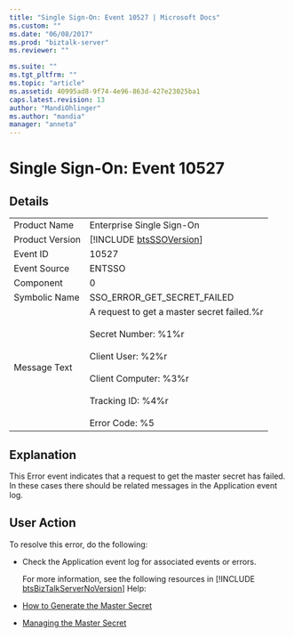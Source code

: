 ```yaml
---
title: "Single Sign-On: Event 10527 | Microsoft Docs"
ms.custom: ""
ms.date: "06/08/2017"
ms.prod: "biztalk-server"
ms.reviewer: ""

ms.suite: ""
ms.tgt_pltfrm: ""
ms.topic: "article"
ms.assetid: 40995ad8-9f74-4e96-863d-427e23025ba1
caps.latest.revision: 13
author: "MandiOhlinger"
ms.author: "mandia"
manager: "anneta"
---
```

# Single Sign-On: Event 10527
## Details  

|                 |                                                                                                                                                                                                     |
|-----------------|-----------------------------------------------------------------------------------------------------------------------------------------------------------------------------------------------------|
|  Product Name   |                                                                                      Enterprise Single Sign-On                                                                                      |
| Product Version |                                                                     [!INCLUDE [btsSSOVersion](../includes/btsssoversion-md.md)]                                                                     |
|    Event ID     |                                                                                                10527                                                                                                |
|  Event Source   |                                                                                               ENTSSO                                                                                                |
|    Component    |                                                                                                  0                                                                                                  |
|  Symbolic Name  |                                                                                     SSO_ERROR_GET_SECRET_FAILED                                                                                     |
|  Message Text   | A request to get a master secret failed.%r<br /><br /> Secret Number: %1%r<br /><br /> Client User: %2%r<br /><br /> Client Computer: %3%r<br /><br /> Tracking ID: %4%r<br /><br /> Error Code: %5 |

## Explanation  
 This Error event indicates that a request to get the master secret has failed. In these cases there should be related messages in the Application event log.  

## User Action  
 To resolve this error, do the following:  

- Check the Application event log for associated events or errors.  

  For more information, see the following resources in [!INCLUDE [btsBizTalkServerNoVersion](../includes/btsbiztalkservernoversion-md.md)] Help:  

- [How to Generate the Master Secret](../core/how-to-generate-the-master-secret.md)  

- [Managing the Master Secret](../core/managing-the-master-secret.md)
